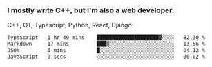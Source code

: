 <h3>I mostly write C++, but I'm also a web developer.</h3>
<p>C++, QT, Typescript, Python, React, Django</p>

<!--START_SECTION:waka-->

```txt
TypeScript   1 hr 49 mins    ████████████████████▓░░░░   82.30 %
Markdown     17 mins         ███▒░░░░░░░░░░░░░░░░░░░░░   13.56 %
JSON         5 mins          █░░░░░░░░░░░░░░░░░░░░░░░░   04.12 %
JavaScript   0 secs          ░░░░░░░░░░░░░░░░░░░░░░░░░   00.02 %
```

<!--END_SECTION:waka-->
